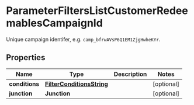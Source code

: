 

# ParameterFiltersListCustomerRedeemablesCampaignId

Unique campaign identifer, e.g. `camp_bfrwAVsP6Q1EM1ZjgHwheKYr`.

## Properties

| Name | Type | Description | Notes |
|------------ | ------------- | ------------- | -------------|
|**conditions** | [**FilterConditionsString**](FilterConditionsString.md) |  |  [optional] |
|**junction** | **Junction** |  |  [optional] |



